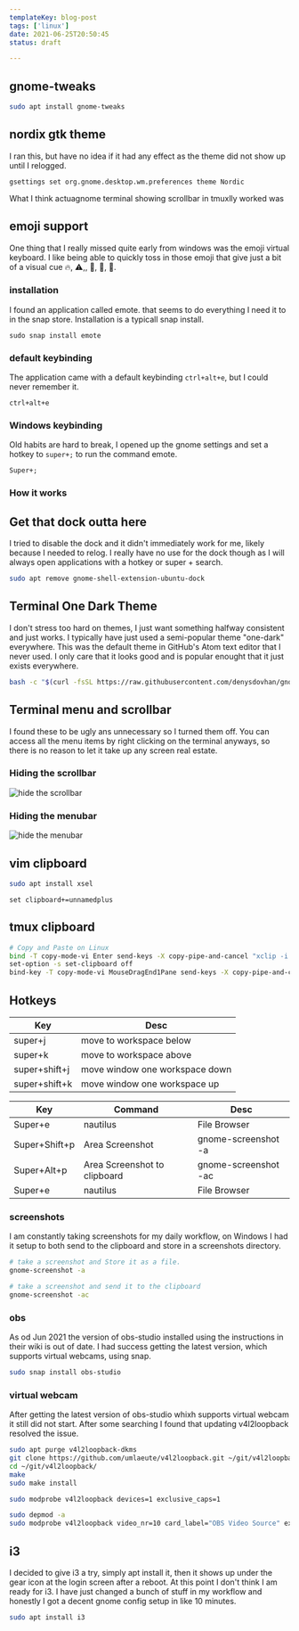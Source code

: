 ```yaml
---
templateKey: blog-post
tags: ['linux']
date: 2021-06-25T20:50:45
status: draft

---
```


## gnome-tweaks

``` bash
sudo apt install gnome-tweaks

```

## nordix gtk theme

I ran this, but have no idea if it had any effect as the theme did
not show up until I relogged.

```
gsettings set org.gnome.desktop.wm.preferences theme Nordic
```

What I think actuagnome terminal showing scrollbar in tmuxlly worked was


## emoji support

One thing that I really missed quite early from windows was the emoji virtual
keyboard.  I like being able to quickly toss in those emoji that give just a
bit of a visual cue 🔥, ⚠️,, 🎉, 🦄, 💜.


### installation

I found an application called emote. that seems to do everything I need it to
in the snap store.  Installation is a typicall snap install.

```
sudo snap install emote
```


### default keybinding


The application came with a default keybinding `ctrl+alt+e`, but I could never remember it.

```
ctrl+alt+e
```

### Windows keybinding

Old habits are hard to break, I opened up the gnome settings and set a hotkey
to `super+;` to run the command emote.

```
Super+;
```

### How it works



## Get that dock outta here

I tried to disable the dock and it didn't immediately work for me,
likely because I needed to relog.  I really have no use for the
dock though as I will always open applications with a hotkey or
super + search.

``` bash
sudo apt remove gnome-shell-extension-ubuntu-dock
```

## Terminal One Dark Theme

I don't stress too hard on themes, I just want something halfway consistent and
just works.  I typically have just used a semi-popular theme "one-dark"
everywhere.  This was the default theme in GitHub's Atom text editor that I
never used.  I only care that it looks good and is popular enought that it just
exists everywhere.

``` bash
bash -c "$(curl -fsSL https://raw.githubusercontent.com/denysdovhan/gnome-terminal-one/master/one-dark.sh)"
```

## Terminal menu and scrollbar

I found these to be ugly ans unnecessary so I turned them off.  You can access
all the menu items by right clicking on the terminal anyways, so there is no
reason to let it take up any screen real estate.

### Hiding the scrollbar

![hide the scrollbar](https://images.waylonwalker.com/gnome-terminal-hide-scrollbar.png)

### Hiding the menubar

![hide the menubar](https://images.waylonwalker.com/gnome-terminal-hide-menubar.png)

## vim clipboard

``` bash
sudo apt install xsel
```

``` vim
set clipboard+=unnamedplus
```

## tmux clipboard

``` bash
# Copy and Paste on Linux
bind -T copy-mode-vi Enter send-keys -X copy-pipe-and-cancel "xclip -i -f -selection primary | xclip -i -selection clipboard"
set-option -s set-clipboard off
bind-key -T copy-mode-vi MouseDragEnd1Pane send-keys -X copy-pipe-and-cancel "xclip -selection clipboard -i"
```

## Hotkeys

| Key | Desc |
| --- | ---- |
| super+j | move to workspace below |
| super+k | move to workspace above |
| super+shift+j | move window one workspace down |
| super+shift+k | move window one workspace up |


| Key | Command | Desc |
| --- | ------- | ---- |
| Super+e | nautilus | File Browser|
| Super+Shift+p | Area Screenshot | gnome-screenshot -a |
| Super+Alt+p | Area Screenshot to clipboard | gnome-screenshot -ac |
| Super+e | nautilus | File Browser|

### screenshots

I am constantly taking screenshots for my daily workflow, on Windows I had it
setup to both send to the clipboard and store in a screenshots directory.

``` bash
# take a screenshot and Store it as a file.
gnome-screenshot -a

# take a screenshot and send it to the clipboard
gnome-screenshot -ac
```

### obs

As od Jun 2021 the version of obs-studio installed using the instructions in
their wiki is out of date.  I had success getting the latest version, which
supports virtual webcams, using snap.

``` bash
sudo snap install obs-studio
```

### virtual webcam

After getting the latest version of obs-studio whixh supports virtual webcam it
still did not start.  After some searching I found that updating v4l2loopback
resolved the issue.

``` bash
sudo apt purge v4l2loopback-dkms
git clone https://github.com/umlaeute/v4l2loopback.git ~/git/v4l2loopback/
cd ~/git/v4l2loopback/
make
sudo make install

sudo modprobe v4l2loopback devices=1 exclusive_caps=1
```


``` bash
sudo depmod -a
sudo modprobe v4l2loopback video_nr=10 card_label="OBS Video Source" exclusive_caps=1
```

## i3

I decided to give i3 a try, simply apt install it, then it shows up under the
gear icon at the login screen after a reboot.  At this point I don't think I am
ready for i3.  I have just changed a bunch of stuff in my workflow and honestly
I got a decent gnome config setup in like 10 minutes.

``` bash
sudo apt install i3
```
